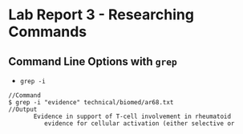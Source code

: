 # Lab Report 3 - Researching Commands

## Command Line Options with `grep`

* `grep -i`
```
//Command
$ grep -i "evidence" technical/biomed/ar68.txt
//Output
       Evidence in support of T-cell involvement in rheumatoid
          evidence for cellular activation (either selective or
```

